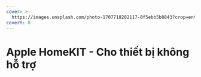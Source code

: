 ```yaml
---
cover: >-
  https://images.unsplash.com/photo-1707718282117-8f5ebb5b8843?crop=entropy&cs=srgb&fm=jpg&ixid=M3wxOTcwMjR8MHwxfHNlYXJjaHw1fHxob21la2l0fGVufDB8fHx8MTcxNjc5ODE3NXww&ixlib=rb-4.0.3&q=85
coverY: 0
---
```


# Apple HomeKIT - Cho thiết bị không hỗ trợ

